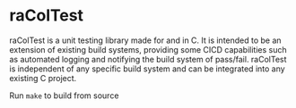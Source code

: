 <h1>raColTest</h1>
raColTest is a unit testing library made for and in C.
It is intended to be an extension of existing build systems, providing some CICD capabilities such as automated logging and notifying the build system of pass/fail. raColTest is independent of any specific build system and can be integrated into any existing C project.

Run `make` to build from source
